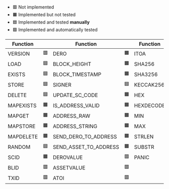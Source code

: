 - 🟥 Not implemented
- 🟧 Implemented but not tested
- 🟦 Implemented and tested **manually**
- 🟩 Implemented and automatically tested

| Function  |     | Function  |     | Function  |     |
|-----------|----|-----------------------|----|-----------|----|
| VERSION   | 🟥 | DERO                  | 🟧 | ITOA      | 🟥 |
| LOAD      | 🟦 | BLOCK_HEIGHT          | 🟧 | SHA256    | 🟥 |
| EXISTS    | 🟦 | BLOCK_TIMESTAMP       | 🟧 | SHA3256   | 🟥 |
| STORE     | 🟦 | SIGNER                | 🟦 | KECCAK256 | 🟥 |
| DELETE    | 🟦 | UPDATE_SC_CODE        | 🟧 | HEX       | 🟥 |
| MAPEXISTS | 🟧 | IS_ADDRESS_VALID      | 🟧 | HEXDECODE | 🟥 |
| MAPGET    | 🟧 | ADDRESS_RAW           | 🟧 | MIN       | 🟥 |
| MAPSTORE  | 🟧 | ADDRESS_STRING        | 🟧 | MAX       | 🟥 |
| MAPDELETE | 🟧 | SEND_DERO_TO_ADDRESS  | 🟧 | STRLEN    | 🟥 |
| RANDOM    | 🟦 | SEND_ASSET_TO_ADDRESS | 🟧 | SUBSTR    | 🟥 |
| SCID      | 🟧 | DEROVALUE             | 🟥 | PANIC     | 🟥 |
| BLID      | 🟥 | ASSETVALUE            | 🟥 |           | 🟥 |
| TXID      | 🟥 | ATOI                  | 🟥 |           | 🟥 |